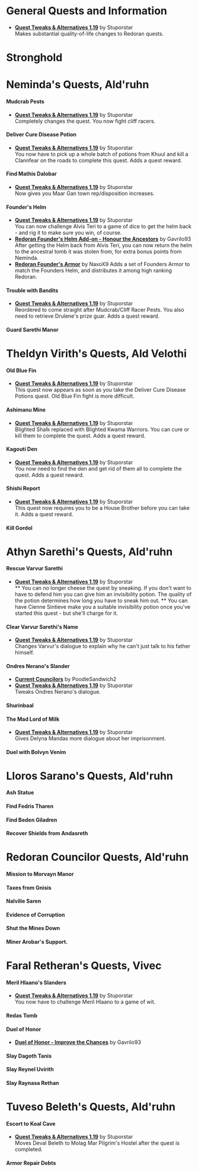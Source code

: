 # General Quests and Information
* [**Quest Tweaks & Alternatives 1.19**](https://www.dropbox.com/s/0ihtlpfrzfhiwxo/QTA_1.19.7z?dl=0) by Stuporstar  
Makes substantial quality-of-life changes to Redoran quests.

# Stronghold

# Neminda's Quests, Ald'ruhn
#### Mudcrab Pests
* [**Quest Tweaks & Alternatives 1.19**](https://www.dropbox.com/s/0ihtlpfrzfhiwxo/QTA_1.19.7z?dl=0) by Stuporstar  
Completely changes the quest. You now fight cliff racers. 
#### Deliver Cure Disease Potion
* [**Quest Tweaks & Alternatives 1.19**](https://www.dropbox.com/s/0ihtlpfrzfhiwxo/QTA_1.19.7z?dl=0) by Stuporstar  
You now have to pick up a whole batch of potions from Khuul and kill a Clannfear on the roads to complete this quest. Adds a quest reward.  
#### Find Mathis Dalobar
* [**Quest Tweaks & Alternatives 1.19**](https://www.dropbox.com/s/0ihtlpfrzfhiwxo/QTA_1.19.7z?dl=0) by Stuporstar  
Now gives you Maar Gan town rep/disposition increases.
#### Founder's Helm
* [**Quest Tweaks & Alternatives 1.19**](https://www.dropbox.com/s/0ihtlpfrzfhiwxo/QTA_1.19.7z?dl=0) by Stuporstar  
You can now challenge Alvis Teri to a game of dice to get the helm back - and rig it to make sure you win, of course.  
* [**Redoran Founder's Helm Add-on - Honour the Ancestors**](https://www.nexusmods.com/morrowind/mods/47352) by Gavrilo93  
After getting the Helm back from Alvis Teri, you can now return the helm to the ancestral tomb it was stolen from, for extra bonus points from Neminda.
* [**Redoran Founder's Armor**](https://www.nexusmods.com/morrowind/mods/44860) by NaxoX9
Adds a set of Founders Armor to match the Founders Helm, and distributes it among high ranking Redoran.  
#### Trouble with Bandits
* [**Quest Tweaks & Alternatives 1.19**](https://www.dropbox.com/s/0ihtlpfrzfhiwxo/QTA_1.19.7z?dl=0) by Stuporstar  
Reordered to come straight after Mudcrab/Cliff Racer Pests. You also need to retrieve Drulene's prize guar. Adds a quest reward.
#### Guard Sarethi Manor

# Theldyn Virith's Quests, Ald Velothi
#### Old Blue Fin
* [**Quest Tweaks & Alternatives 1.19**](https://www.dropbox.com/s/0ihtlpfrzfhiwxo/QTA_1.19.7z?dl=0) by Stuporstar  
This quest now appears as soon as you take the Deliver Cure Disease Potions quest. Old Blue Fin fight is more difficult.
#### Ashimanu Mine
* [**Quest Tweaks & Alternatives 1.19**](https://www.dropbox.com/s/0ihtlpfrzfhiwxo/QTA_1.19.7z?dl=0) by Stuporstar  
Blighted Shalk replaced with Blighted Kwama Warriors. You can cure or kill them to complete the quest. Adds a quest reward.
#### Kagouti Den
* [**Quest Tweaks & Alternatives 1.19**](https://www.dropbox.com/s/0ihtlpfrzfhiwxo/QTA_1.19.7z?dl=0) by Stuporstar  
You now need to find the den and get rid of them all to complete the quest. Adds a quest reward.
#### Shishi Report
* [**Quest Tweaks & Alternatives 1.19**](https://www.dropbox.com/s/0ihtlpfrzfhiwxo/QTA_1.19.7z?dl=0) by Stuporstar  
This quest now requires you to be a House Brother before you can take it. Adds a quest reward.
#### Kill Gordol

# Athyn Sarethi's Quests, Ald'ruhn
#### Rescue Varvur Sarethi
* [**Quest Tweaks & Alternatives 1.19**](https://www.dropbox.com/s/0ihtlpfrzfhiwxo/QTA_1.19.7z?dl=0) by Stuporstar  
** You can no longer cheese the quest by sneaking. If you don't want to have to defend him you can give him an invisibility potion. The quality of the potion determines how long you have to sneak him out.
** You can have Cienne Sintieve make you a suitable invisibility potion once you've started this quest - but she'll charge for it.
#### Clear Varvur Sarethi's Name
* [**Quest Tweaks & Alternatives 1.19**](https://www.dropbox.com/s/0ihtlpfrzfhiwxo/QTA_1.19.7z?dl=0) by Stuporstar  
Changes Varvur's dialogue to explain why he can't just talk to his father himself.  
#### Ondres Nerano's Slander
* [**Current Councilors**](https://www.nexusmods.com/morrowind/mods/47342) by PoodleSandwich2  
* [**Quest Tweaks & Alternatives 1.19**](https://www.dropbox.com/s/0ihtlpfrzfhiwxo/QTA_1.19.7z?dl=0) by Stuporstar  
Tweaks Ondres Nerano's dialogue.  
#### Shurinbaal
#### The Mad Lord of Milk
* [**Quest Tweaks & Alternatives 1.19**](https://www.dropbox.com/s/0ihtlpfrzfhiwxo/QTA_1.19.7z?dl=0) by Stuporstar  
Gives Delyna Mandas more dialogue about her imprisonment.  
#### Duel with Bolvyn Venim

# Lloros Sarano's Quests, Ald'ruhn
#### Ash Statue
#### Find Fedris Tharen
#### Find Beden Giladren
#### Recover Shields from Andasreth

# Redoran Councilor Quests, Ald'ruhn
#### Mission to Morvayn Manor
#### Taxes from Gnisis
#### Nalvilie Saren
#### Evidence of Corruption
#### Shut the Mines Down
#### Miner Arobar's Support.

# Faral Retheran's Quests, Vivec
#### Meril Hlaano's Slanders
* [**Quest Tweaks & Alternatives 1.19**](https://www.dropbox.com/s/0ihtlpfrzfhiwxo/QTA_1.19.7z?dl=0) by Stuporstar  
You now have to challenge Meril Hlaano to a game of wit.  
#### Redas Tomb
#### Duel of Honor
* [**Duel of Honor - Improve the Chances**](https://www.nexusmods.com/morrowind/mods/47393) by Gavrilo93  
#### Slay Dagoth Tanis
#### Slay Reynel Uvirith
#### Slay Raynasa Rethan

# Tuveso Beleth's Quests, Ald'ruhn
#### Escort to Koal Cave
* [**Quest Tweaks & Alternatives 1.19**](https://www.dropbox.com/s/0ihtlpfrzfhiwxo/QTA_1.19.7z?dl=0) by Stuporstar  
Moves Deval Beleth to Molag Mar Pilgrim's Hostel after the quest is completed.  
#### Armor Repair Debts
